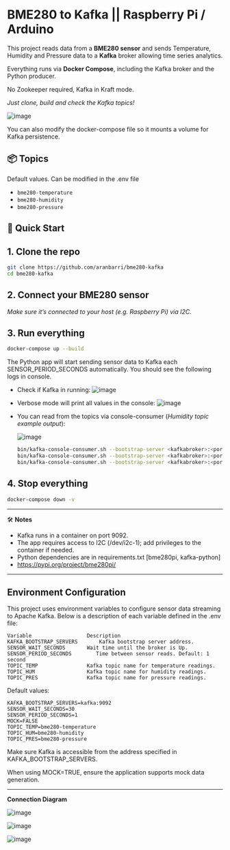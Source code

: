 # BME280 to Kafka || Raspberry Pi / Arduino #

This project reads data from a **BME280 sensor** and sends Temperature, Humidity and Pressure data to a **Kafka** broker allowing time series analytics.

Everything runs via **Docker Compose**, including the Kafka broker and the Python producer.

No Zookeeper required, Kafka in Kraft mode.

*Just clone, build and check the Kafka topics!*

![image](https://github.com/user-attachments/assets/6673e73c-f573-46cb-92ba-cb101d6dbfd6)

You can also modify the docker-compose file so it mounts a volume for Kafka persistence.

## 📦 Topics

Default values. Can be modified in the .env file

- `bme280-temperature`
- `bme280-humidity`
- `bme280-pressure`

## 🚀 Quick Start

## 1.  Clone the repo ##

```bash
git clone https://github.com/aranbarri/bme280-kafka
cd bme280-kafka
```

## 2.  Connect your BME280 sensor ##
   
 *Make sure it’s connected to your host (e.g. Raspberry Pi) via I2C.*


## 3.  Run everything ##

```bash
docker-compose up --build
```

The Python app will start sending sensor data to Kafka each SENSOR_PERIOD_SECONDS automatically. You should see the following logs in console.
 -  Check if Kafka in running:
    ![image](https://github.com/user-attachments/assets/1522efcb-1820-440e-a4f5-110147d8c374)
 -  Verbose mode will print all values in the console:
    ![image](https://github.com/user-attachments/assets/5cdcd7bd-1cd9-4a60-b210-8039055d2227)
 -  You can read from the topics via console-consumer (*Humidity topic example output*):

    ![image](https://github.com/user-attachments/assets/196b6afe-516f-46e3-8211-206590305b0c)
      ```bash
      bin/kafka-console-consumer.sh --bootstrap-server <kafkabroker>:<port> --topic bme280-humidity
      bin/kafka-console-consumer.sh --bootstrap-server <kafkabroker>:<port> --topic bme280-temperature
      bin/kafka-console-consumer.sh --bootstrap-server <kafkabroker>:<port> --topic bme280-pressure
      ````
  
## 4.  Stop everything ##
```bash
docker-compose down -v
```

-------------

🛠️ **Notes**

- Kafka runs in a container on port 9092.
- The app requires access to I2C (/dev/i2c-1); add privileges to the container if needed.
- Python dependencies are in requirements.txt [bme280pi, kafka-python]
- https://pypi.org/project/bme280pi/

-----------------
## Environment Configuration
This project uses environment variables to configure sensor data streaming to Apache Kafka. Below is a description of each variable defined in the .env file:

````.env
Variable	              Description
KAFKA_BOOTSTRAP_SERVERS	      Kafka bootstrap server address.
SENSOR_WAIT_SECONDS	      Wait time until the broker is Up.
SENSOR_PERIOD_SECONDS        Time between sensor reads. Default: 1 second
TOPIC_TEMP	              Kafka topic name for temperature readings.
TOPIC_HUM	              Kafka topic name for humidity readings.
TOPIC_PRES	              Kafka topic name for pressure readings.
````
Default values:

````
KAFKA_BOOTSTRAP_SERVERS=kafka:9092
SENSOR_WAIT_SECONDS=30
SENSOR_PERIOD_SECONDS=1
MOCK=FALSE
TOPIC_TEMP=bme280-temperature
TOPIC_HUM=bme280-humidity
TOPIC_PRES=bme280-pressure
````

Make sure Kafka is accessible from the address specified in KAFKA_BOOTSTRAP_SERVERS.

When using MOCK=TRUE, ensure the application supports mock data generation.

-----------------


**Connection Diagram**

   ![image](https://github.com/user-attachments/assets/0e89b781-31d8-451b-9ad4-a3ed38d7075a)

![image](https://github.com/user-attachments/assets/8170dfd1-4143-4864-8c0b-b361f06049c8)

![image](https://github.com/user-attachments/assets/8ebd018b-7754-4dfa-8326-0c8bece102bd)
